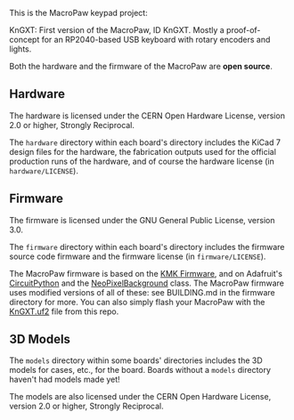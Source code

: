 This is the MacroPaw keypad project:

KnGXT: First version of the MacroPaw, ID KnGXT. Mostly a proof-of-concept for
       an RP2040-based USB keyboard with rotary encoders and lights.

Both the hardware and the firmware of the MacroPaw are **open source**.

## Hardware

The hardware is licensed under the CERN Open Hardware License, version 2.0
or higher, Strongly Reciprocal.

The `hardware` directory within each board's directory includes the KiCad 7
design files for the hardware, the fabrication outputs used for the official
production runs of the hardware, and of course the hardware license
(in `hardware/LICENSE`).

## Firmware

The firmware is licensed under the GNU General Public License, version 3.0.

The `firmware` directory within each board's directory includes the firmware
source code firmware and the firmware license (in `firmware/LICENSE`).

The MacroPaw firmware is based on the [KMK Firmware], and on Adafruit's
[CircuitPython] and the [NeoPixelBackground] class. The MacroPaw firmware
uses modified versions of all of these: see BUILDING.md in the firmware
directory for more. You can also simply flash your MacroPaw with the
[KnGXT.uf2] file from this repo.

[KMK Firmware]: https://github.com/KMKfw/kmk_firmware/
[CircuitPython]: https://circuitpython.org/
[NeoPixelBackground]: https://learn.adafruit.com/intro-to-rp2040-pio-with-circuitpython/advanced-using-pio-to-drive-neopixels-in-the-background
[KnGXT.uf2]: https://raw.githubusercontent.com/kodachi614/macropaw/main/KnGXT.uf2

## 3D Models

The `models` directory within some boards' directories includes the 3D models
for cases, etc., for the board. Boards without a `models` directory haven't
had models made yet!

The models are also licensed under the CERN Open Hardware License, version 2.0
or higher, Strongly Reciprocal.
